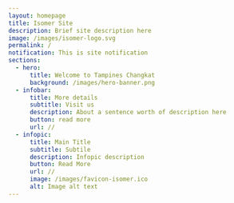 ```yaml
---
layout: homepage
title: Isomer Site
description: Brief site description here
image: /images/isomer-logo.svg
permalink: /
notification: This is site notification
sections:
  - hero:
      title: Welcome to Tampines Changkat
      background: /images/hero-banner.png
  - infobar:
      title: More details
      subtitle: Visit us
      description: About a sentence worth of description here
      button: read more
      url: //
  - infopic:
      title: Main Title
      subtitle: Subtile
      description: Infopic description
      button: Read More
      url: //
      image: /images/favicon-isomer.ico
      alt: Image alt text
---
```

